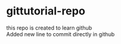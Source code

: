 # gittutorial-repo
this repo is created to learn github
<br/>
Added new line to commit directly in github
